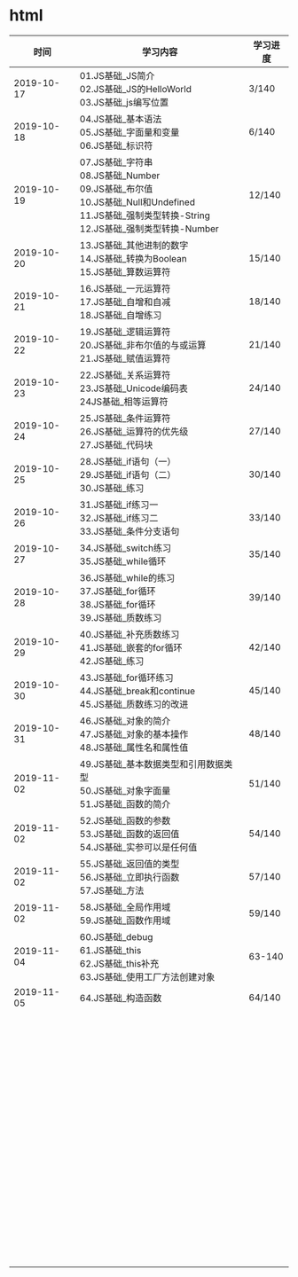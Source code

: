 # html



| 时间       | 学习内容                                                     | 学习进度 |
| ---------- | ------------------------------------------------------------ | -------- |
| 2019-10-17 | 01.JS基础_JS简介<br/>02.JS基础_JS的HelloWorld<br/>03.JS基础_js编写位置 | 3/140    |
| 2019-10-18 | 04.JS基础_基本语法<br/>05.JS基础_字面量和变量<br/>06.JS基础_标识符 | 6/140    |
| 2019-10-19 | 07.JS基础_字符串<br/>08.JS基础_Number<br/>09.JS基础_布尔值<br/>10.JS基础_Null和Undefined<br/>11.JS基础_强制类型转换-String<br/>12.JS基础_强制类型转换-Number | 12/140   |
| 2019-10-20 | 13.JS基础_其他进制的数字<br>14.JS基础_转换为Boolean<br/>15.JS基础_算数运算符 | 15/140   |
| 2019-10-21 | 16.JS基础_一元运算符<br/>17.JS基础_自增和自减<br/>18.JS基础_自增练习 | 18/140   |
| 2019-10-22 | 19.JS基础_逻辑运算符<br/>20.JS基础_非布尔值的与或运算<br/>21.JS基础_赋值运算符 | 21/140   |
| 2019-10-23 | 22.JS基础_关系运算符<br/>23.JS基础_Unicode编码表<br/>24JS基础_相等运算符 | 24/140   |
| 2019-10-24 | 25.JS基础_条件运算符<br/>26.JS基础_运算符的优先级<br/>27.JS基础_代码块 | 27/140   |
| 2019-10-25 | 28.JS基础_if语句（一）<br/>29.JS基础_if语句（二）<br/>30.JS基础_练习 | 30/140   |
| 2019-10-26 | 31.JS基础_if练习一<br/>32.JS基础_if练习二<br/>33.JS基础_条件分支语句 | 33/140   |
| 2019-10-27 | 34.JS基础_switch练习<br/>35.JS基础_while循环                 | 35/140   |
| 2019-10-28 | 36.JS基础_while的练习<br/>37.JS基础_for循环<br/>38.JS基础_for循环<br/>39.JS基础_质数练习 | 39/140   |
| 2019-10-29 | 40.JS基础_补充质数练习<br/>41.JS基础_嵌套的for循环<br/>42.JS基础_练习 | 42/140   |
| 2019-10-30 | 43.JS基础_for循环练习<br/>44.JS基础_break和continue<br/>45.JS基础_质数练习的改进 | 45/140   |
| 2019-10-31 | 46.JS基础_对象的简介<br/>47.JS基础_对象的基本操作<br/>48.JS基础_属性名和属性值 | 48/140   |
| 2019-11-02 | 49.JS基础_基本数据类型和引用数据类型<br/>50.JS基础_对象字面量<br/>51.JS基础_函数的简介 | 51/140   |
| 2019-11-02 | 52.JS基础_函数的参数<br/>53.JS基础_函数的返回值<br/>54.JS基础_实参可以是任何值 | 54/140   |
| 2019-11-02 | 55.JS基础_返回值的类型<br/>56.JS基础_立即执行函数<br/>57.JS基础_方法 | 57/140   |
| 2019-11-02 | 58.JS基础_全局作用域<br/>59.JS基础_函数作用域                | 59/140   |
| 2019-11-04 | 60.JS基础_debug<br/>61.JS基础_this<br/>62.JS基础_this补充<br/>63.JS基础_使用工厂方法创建对象 | 63-140   |
| 2019-11-05 | 64.JS基础_构造函数                                           | 64/140   |
|            |                                                              |          |
|            |                                                              |          |
|            |                                                              |          |
|            |                                                              |          |
|            |                                                              |          |
|            |                                                              |          |
|            |                                                              |          |
|            |                                                              |          |
|            |                                                              |          |
|            |                                                              |          |
|            |                                                              |          |
|            |                                                              |          |
|            |                                                              |          |
|            |                                                              |          |
|            |                                                              |          |
|            |                                                              |          |
|            |                                                              |          |
|            |                                                              |          |
|            |                                                              |          |
|            |                                                              |          |
|            |                                                              |          |
|            |                                                              |          |
|            |                                                              |          |
|            |                                                              |          |
|            |                                                              |          |
|            |                                                              |          |
|            |                                                              |          |
|            |                                                              |          |
|            |                                                              |          |
|            |                                                              |          |
|            |                                                              |          |
|            |                                                              |          |
|            |                                                              |          |
|            |                                                              |          |
|            |                                                              |          |
|            |                                                              |          |
|            |                                                              |          |
|            |                                                              |          |
|            |                                                              |          |
|            |                                                              |          |
|            |                                                              |          |
|            |                                                              |          |
|            |                                                              |          |
|            |                                                              |          |
|            |                                                              |          |
|            |                                                              |          |
|            |                                                              |          |
|            |                                                              |          |
|            |                                                              |          |
|            |                                                              |          |
|            |                                                              |          |
|            |                                                              |          |
|            |                                                              |          |
|            |                                                              |          |
|            |                                                              |          |
|            |                                                              |          |
|            |                                                              |          |
|            |                                                              |          |
|            |                                                              |          |
|            |                                                              |          |
|            |                                                              |          |
|            |                                                              |          |
|            |                                                              |          |
|            |                                                              |          |
|            |                                                              |          |
|            |                                                              |          |
|            |                                                              |          |
|            |                                                              |          |
|            |                                                              |          |
|            |                                                              |          |
|            |                                                              |          |
|            |                                                              |          |
|            |                                                              |          |
|            |                                                              |          |
|            |                                                              |          |
|            |                                                              |          |
|            |                                                              |          |

